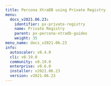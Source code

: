 ```yaml
---
title: Percona XtraDB using Private Registry
menu:
  docs_v2021.06.23:
    identifier: px-private-registry
    name: Private Registry
    parent: px-percona-xtradb-guides
    weight: 35
menu_name: docs_v2021.06.23
info:
  autoscaler: v0.4.0
  cli: v0.19.0
  community: v0.19.0
  enterprise: v0.6.0
  installer: v2021.06.23
  version: v2021.06.23
---
```


